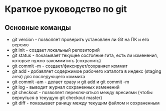 # Краткое руководство по git
## Основные команды
* git version - позволяет проверить установлен ли Git на ПК и его версию
* git init - создает локальный репозиторий
* git status - показывает текущее состояние гита, есть ли изменения, которые нужно закоммитить (сохранить)
* git commit -m - создает/фиксирует/сохраняет коммит
* git add - добавляет содержимое рабочего каталога в индекс (staging area) для последующего коммита 
* git commit -am - делает сразу и git add и git commit -m
* git log - выводит журнал сохраненных изменений
* git checkout - позволяет переключаться между вресиями (чтобы вернуться в текущую git checkout master)
* git diff - показывает раницу между текущим файлом и сохраненным